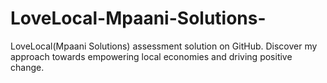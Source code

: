 # LoveLocal-Mpaani-Solutions-
LoveLocal(Mpaani Solutions) assessment solution on GitHub. Discover my approach towards empowering local economies and driving positive change.
